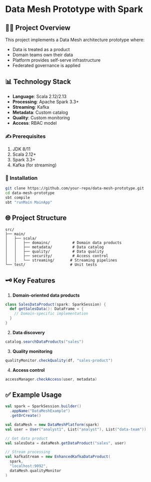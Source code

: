 
# Data Mesh Prototype with Spark
## 👩‍💻 Project Overview

This project implements a Data Mesh architecture prototype where:
- Data is treated as a product
- Domain teams own their data
- Platform provides self-serve infrastructure
- Federated governance is applied

## 📊 Technology Stack

- **Language**: Scala 2.12/2.13
- **Processing**: Apache Spark 3.3+
- **Streaming**: Kafka
- **Metadata**: Custom catalog
- **Quality**: Custom monitoring
- **Access**: RBAC model

### ✍ Prerequisites

1. JDK 8/11
2. Scala 2.12+
3. Spark 3.3+
4. Kafka (for streaming)

### 💫 Installation

```bash
git clone https://github.com/your-repo/data-mesh-prototype.git
cd data-mesh-prototype
sbt compile
sbt "runMain MainApp"
```

## 🌐 Project Structure

```
src/
├── main/
│   ├── scala/
│   │   ├── domains/          # Domain data products
│   │   ├── metadata/         # Data catalog
│   │   ├── quality/          # Data quality
│   │   ├── security/         # Access control
│   │   └── streaming/       # Streaming pipelines
└── test/                    # Unit tests
```

## 🗝 Key Features

1. **Domain-oriented data products**
```scala
class SalesDataProduct(spark: SparkSession) {
  def getSalesData(): DataFrame = {
    // Domain-specific implementation
  }
}
```

2. **Data discovery**
```scala
catalog.searchDataProducts("sales")
```

3. **Quality monitoring**
```scala
qualityMonitor.checkQuality(df, "sales-product")
```

4. **Access control**
```scala
accessManager.checkAccess(user, metadata)
```

## ✅ Example Usage

```scala
val spark = SparkSession.builder()
  .appName("DataMeshExample")
  .getOrCreate()

val dataMesh = new DataMeshPlatform(spark)
val user = User("analyst1", List("analyst"), List("data-team"))

// Get data product
val salesData = dataMesh.getDataProduct("sales", user)

// Stream processing
val kafkaStream = new EnhancedKafkaDataProduct(
  spark,
  "localhost:9092",
  dataMesh.qualityMonitor
)
```
